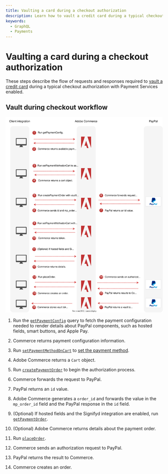```yaml
---
title: Vaulting a card during a checkout authorization
description: Learn how to vault a credit card during a typical checkout authorization.
keywords:
  - GraphQL
  - Payments
---
```


# Vaulting a card during a checkout authorization

These steps describe the flow of requests and responses required to [vault a credit card](https://experienceleague.adobe.com/en/docs/commerce-merchant-services/payment-services/payments-checkout/vaulting#vaulting-a-payment-method-during-checkout) during a typical checkout authorization with Payment Services enabled.

## Vault during checkout workflow

![Payment Services sequence diagram](../../../_images/graphql/payment-services-vault-with-purchase.svg)

1. Run the [`getPaymentConfig`](../../payment-services-extension/queries/get-payment-config.md) query to fetch the payment configuration needed to render details about PayPal components, such as hosted fields, smart buttons, and Apple Pay.

1. Commerce returns payment configuration information.

1. Run [`setPaymentMethodOnCart`](../../schema/cart/mutations/set-payment-method.md) to [set the payment method](../../tutorials/checkout/set-payment-method.md).

1. Adobe Commerce returns a `Cart` object.

1. Run [`createPaymentOrder`](../../payment-services-extension/mutations/create-payment-order.md) to begin the authorization process.

1. Commerce forwards the request to PayPal.

1. PayPal returns an `id` value.

1. Adobe Commerce generates a `order_id` and forwards the value in the `mp_order_id` field and the PayPal response in the `id` field.

1. (Optional) If hosted fields and the Signifyd integration are enabled, run [`getPaymentOrder`](../../payment-services-extension/queries/get-payment-order.md).

1. (Optional) Adobe Commerce returns details about the payment order.

1. Run [`placeOrder`](../../schema/cart/mutations/place-order.md).

1. Commerce sends an authorization request to PayPal.

1. PayPal returns the result to Commerce.

1. Commerce creates an order.